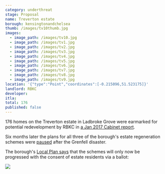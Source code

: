 ```yaml
---
category: underthreat
stage: Proposal
name: Treverton estate 
borough: kensingtonandchelsea
thumb: /images/tv10thumb.jpg
images:
  - image_path: /images/tv10.jpg
  - image_path: /images/tv1.jpg
  - image_path: /images/tv2.jpg
  - image_path: /images/tv3.jpg
  - image_path: /images/tv4.jpg
  - image_path: /images/tv5.jpg
  - image_path: /images/tv6.jpg
  - image_path: /images/tv7.jpg
  - image_path: /images/tv8.jpg
  - image_path: /images/tv9.jpg
location: '{"type":"Point","coordinates":[-0.215096,51.523175]}'
landlord: RBKC
developer:
itla:
total: 176
published: false
---
```

176 homes on the Treverton estate in Ladbroke Grove were earmarked for potential redevelopment by RBKC in [a Jan 2017 Cabinet report](https://planningconsult.rbkc.gov.uk/gf2.ti/f/782882/24784549.1/PDF/-/Considerations_for_Estate_Regeneration_Proposals__Treverton_Estate_January_2017.pdf). 

Six months later the plans for all three of the borough's estate regeneration schemes were [paused](https://www.insidehousing.co.uk/news/news/kensington-and-chelsea-council-pauses-schemes-51587) after the Grenfell disaster.

The borough's [Local Plan says](https://www.rbkc.gov.uk/sites/default/files/atoms/files/2019%20LOCAL%20PLAN%20SECTION%201%20SPATIAL%20STRATEGY.pdf) that the schemes will only now be progressed with the consent of estate residents via a ballot:

![](/images/rbkc.png)


